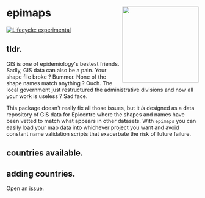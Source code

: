 # epimaps <img src="man/figures/logo.svg" align="right" width='200'/>
<!-- badges: start -->
[![Lifecycle:
experimental](https://img.shields.io/badge/lifecycle-experimental-orange.svg)](https://www.tidyverse.org/lifecycle/#experimental)
<!-- badges: end -->

## tldr.
GIS is one of epidemiology's bestest friends. Sadly, GIS data can also be a pain. Your shape file broke ? Bummer. None of the shape names match anything ? Ouch. The local government just restructured the administrative divisions and now all your work is useless ? Sad face.

This package doesn't really fix all those issues, but it *is* designed as a data repository of GIS data for Epicentre where the shapes and names have been vetted to match what appears in other datasets. With `epimaps` you can easily load your map data into whichever project you want and avoid constant name validation scripts that exacerbate the risk of future failure.

## countries available.
<!-- epimaps:availability -->

## adding countries.
Open an [issue](https://github.com/ceisenhauer/epimaps/issues).

